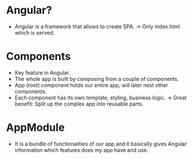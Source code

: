 # Angular?

- Angular is a framework that allows to create SPA.
  -> Only index.html which is served.

# Components

- Key feature in Angular.
- The whole app is built by composing from a couple of components.
- App (root) component holds our entire app, will later nest other components.
- Each component has its own template, styling, business logic.
  -> Great benefit: Split up the complex app into reusable parts.

# AppModule

- It is a bundle of functionalities of our app and it basically gives Angular information which features does my app have and use.
